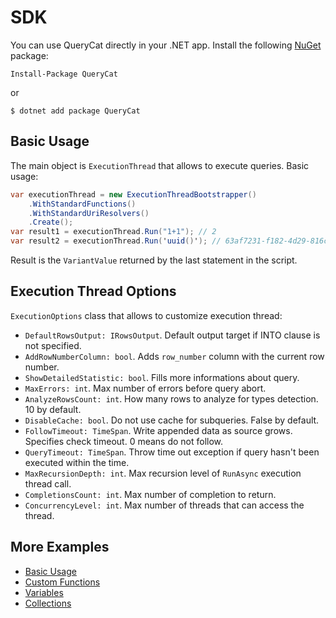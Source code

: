 # SDK

You can use QueryCat directly in your .NET app. Install the following [NuGet](https://www.nuget.org/packages/QueryCat) package:

```
Install-Package QueryCat
```

or

```
$ dotnet add package QueryCat
```

## Basic Usage

The main object is `ExecutionThread` that allows to execute queries. Basic usage:

```csharp
var executionThread = new ExecutionThreadBootstrapper()
    .WithStandardFunctions()
    .WithStandardUriResolvers()
    .Create();
var result1 = executionThread.Run("1+1"); // 2
var result2 = executionThread.Run('uuid()'); // 63af7231-f182-4d29-816c-b83b9dc9cff5
```

Result is the `VariantValue` returned by the last statement in the script.

## Execution Thread Options

`ExecutionOptions` class that allows to customize execution thread:

- `DefaultRowsOutput: IRowsOutput`. Default output target if INTO clause is not specified.
- `AddRowNumberColumn: bool`. Adds `row_number` column with the current row number.
- `ShowDetailedStatistic: bool`. Fills more informations about query.
- `MaxErrors: int`. Max number of errors before query abort.
- `AnalyzeRowsCount: int`. How many rows to analyze for types detection. 10 by default.
- `DisableCache: bool`. Do not use cache for subqueries. False by default.
- `FollowTimeout: TimeSpan`. Write appended data as source grows. Specifies check timeout. 0 means do not follow.
- `QueryTimeout: TimeSpan`. Throw time out exception if query hasn't been executed within the time.
- `MaxRecursionDepth: int`. Max recursion level of `RunAsync` execution thread call.
- `CompletionsCount: int`. Max number of completion to return.
- `ConcurrencyLevel: int`. Max number of threads that can access the thread.

## More Examples

- [Basic Usage](https://github.com/krasninja/querycat/blob/develop/src/QueryCat.Samples/Collection/BasicUsage.cs)
- [Custom Functions](https://github.com/krasninja/querycat/blob/develop/src/QueryCat.Samples/Collection/CustomFunctionUsage.cs)
- [Variables](https://github.com/krasninja/querycat/blob/develop/src/QueryCat.Samples/Collection/VariablesUsage.cs)
- [Collections](https://github.com/krasninja/querycat/blob/develop/src/QueryCat.Samples/Collection/CollectionsUsage.cs)
